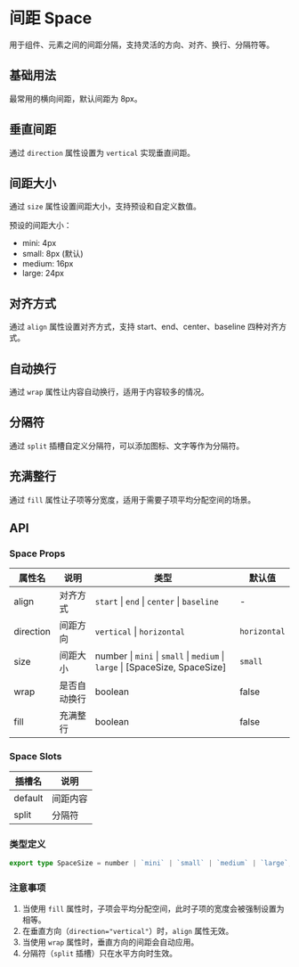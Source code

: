# 间距 Space

用于组件、元素之间的间距分隔，支持灵活的方向、对齐、换行、分隔符等。

## 基础用法

最常用的横向间距，默认间距为 8px。

<demo src="./demo/space/basic.vue"></demo>

## 垂直间距

通过 `direction` 属性设置为 `vertical` 实现垂直间距。

<demo src="./demo/space/vertical.vue"></demo>

## 间距大小

通过 `size` 属性设置间距大小，支持预设和自定义数值。

<demo src="./demo/space/size.vue"></demo>

预设的间距大小：
- mini: 4px
- small: 8px (默认)
- medium: 16px
- large: 24px

## 对齐方式

通过 `align` 属性设置对齐方式，支持 start、end、center、baseline 四种对齐方式。

<demo src="./demo/space/align.vue"></demo>

## 自动换行

通过 `wrap` 属性让内容自动换行，适用于内容较多的情况。

<demo src="./demo/space/wrap.vue"></demo>

## 分隔符

通过 `split` 插槽自定义分隔符，可以添加图标、文字等作为分隔符。

<demo src="./demo/space/split.vue"></demo>

## 充满整行

通过 `fill` 属性让子项等分宽度，适用于需要子项平均分配空间的场景。

<demo src="./demo/space/fill.vue"></demo>

## API

### Space Props

| 属性名       | 说明     | 类型                                                                           | 默认值          |
|-----------|--------|------------------------------------------------------------------------------|--------------|
| align     | 对齐方式   | `start` \| `end` \| `center` \| `baseline`                                   | -            |
| direction | 间距方向   | `vertical` \| `horizontal`                                                   | `horizontal` |
| size      | 间距大小   | number \| `mini` \| `small` \| `medium` \| `large` \| [SpaceSize, SpaceSize] | `small`      |
| wrap      | 是否自动换行 | boolean                                                                      | false        |
| fill      | 充满整行   | boolean                                                                      | false        |

### Space Slots

| 插槽名     | 说明   |
|---------|------|
| default | 间距内容 |
| split   | 分隔符  |

### 类型定义

```ts
export type SpaceSize = number | `mini` | `small` | `medium` | `large`;
```

### 注意事项

1. 当使用 `fill` 属性时，子项会平均分配空间，此时子项的宽度会被强制设置为相等。
2. 在垂直方向（`direction="vertical"`）时，`align` 属性无效。
3. 当使用 `wrap` 属性时，垂直方向的间距会自动应用。
4. 分隔符（`split` 插槽）只在水平方向时生效。 